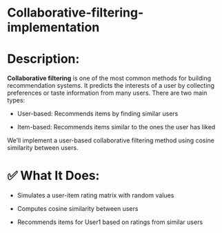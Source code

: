 # Collaborative-filtering-implementation

# Description:
**Collaborative filtering** is one of the most common methods for building recommendation systems. It predicts the interests of a user by collecting preferences or taste information from many users. There are two main types:

* User-based: Recommends items by finding similar users

* Item-based: Recommends items similar to the ones the user has liked

We’ll implement a user-based collaborative filtering method using cosine similarity between users.

# ✅ What It Does:
* Simulates a user-item rating matrix with random values

* Computes cosine similarity between users

* Recommends items for User1 based on ratings from similar users
